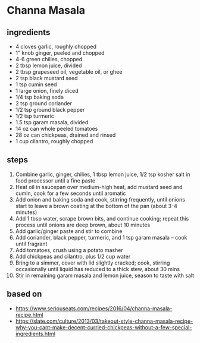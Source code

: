 # Channa Masala

## ingredients  
* 4 cloves garlic, roughly chopped  
* 1" knob ginger, peeled and chopped  
* 4-6 green chilies, chopped  
* 2 tbsp lemon juice, divided  
* 2 tbsp grapeseed oil, vegetable oil, or ghee  
* 2 tsp black mustard seed  
* 1 tsp cumin seed  
* 1 large onion, finely diced  
* 1/4 tsp baking soda  
* 2 tsp ground coriander  
* 1/2 tsp ground black pepper  
* 1/2 tsp turmeric  
* 1.5 tsp garam masala, divided  
* 14 oz can whole peeled tomatoes  
* 28 oz can chickpeas, drained and rinsed  
* 1 cup cilantro, roughly chopped  

## steps
1. Combine garlic, ginger, chilies, 1 tbsp lemon juice, 1/2 tsp kosher salt in food processor until a fine paste  
2. Heat oil in saucepan over medium-high heat, add mustard seed and cumin, cook for a few seconds until aromatic  
3. Add onion and baking soda and cook, stirring frequently, until onions start to leave a brown coating at the bottom of the pan (about 3-4 minutes)  
4. Add 1 tbsp water, scrape brown bits, and continue cooking; repeat this process until onions are deep brown, about 10 minutes  
5. Add garlic/ginger paste and stir to combine  
6. Add coriander, black pepper, turmeric, and 1 tsp garam masala – cook until fragrant  
7. Add tomatoes, crush using a potato masher  
8. Add chickpeas and cilantro, plus 1/2 cup water  
9. Bring to a simmer, cover with lid slightly cracked; cook, stirring occasionally until liquid has reduced to a thick stew, about 30 mins  
10. Stir in remaining garam masala and lemon juice, season to taste with salt  

## based on  
* https://www.seriouseats.com/recipes/2016/04/channa-masala-recipe.html  
* https://slate.com/culture/2013/03/takeout-style-channa-masala-recipe-why-you-cant-make-decent-curried-chickpeas-without-a-few-special-ingredients.html

